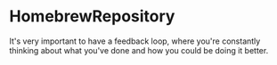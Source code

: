# HomebrewRepository
It's very important to have a feedback loop, where you're constantly thinking about what you've done and how you could be doing it better.


